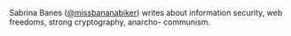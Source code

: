 Sabrina Banes ([@missbananabiker](https://twitter.com/missbananabiker)) writes
about information security, web freedoms, strong cryptography, anarcho-
communism.
